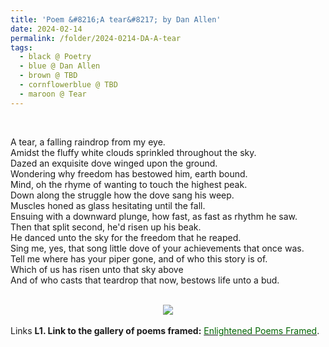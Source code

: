 ```yaml
---
title: 'Poem &#8216;A tear&#8217; by Dan Allen'
date: 2024-02-14
permalink: /folder/2024-0214-DA-A-tear
tags:
  - black @ Poetry
  - blue @ Dan Allen
  - brown @ TBD
  - cornflowerblue @ TBD
  - maroon @ Tear
---
```


<br>

<p>
A tear, a falling raindrop from my eye.<br>
Amidst the fluffy white clouds sprinkled throughout the sky.<br>
Dazed an exquisite dove winged upon the ground.<br>
Wondering why freedom has bestowed him, earth bound.<br>
Mind, oh the rhyme of wanting to touch the highest peak.<br>
Down along the struggle how the dove sang his weep.<br>
Muscles honed as glass hesitating until the fall.<br>
Ensuing with a downward plunge, how fast, as fast as rhythm he saw.<br>
Then that split second, he'd risen up his beak.<br>
He danced unto the sky for the freedom that he reaped.<br>
Sing me, yes, that song little dove of your achievements that once was.<br>
Tell me where has your piper gone, and of who this story is of.<br>
Which of us has risen unto that sky above<br>
And of who casts that teardrop that now, bestows life unto a bud.<br>
</p>

<br>

<div style="text-align: center"><img src="/images/Poem_'A_tear'_by_Dan_Allen.jpg" /></div>

<br>

<wave-list>
<list-title color="DarkSeaGreen" width="25">Links</list-title>
  <list-item color="BlanchedAlmond"  width="285"><b> L1. Link to the gallery of poems framed:</b> <a href="https://imageevent.com/sahaja/art/enlightenedpoemsframed"><font color="DarkGreen">Enlightened Poems Framed</font></a>. </list-item>
</wave-list>
